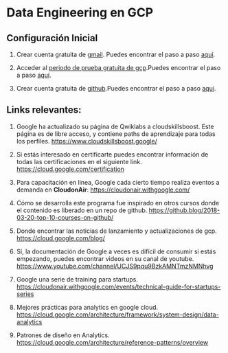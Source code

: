 # Data Engineering en GCP

## Configuración Inicial

1. Crear cuenta gratuita de [gmail](https://accounts.google.com/signup/v2/webcreateaccount?service=mail&hl=es&continue=http%3A%2F%2Fmail.google.com%2Fmail%2F%3Fpc%3Dtopnav-about-es&flowName=GlifWebSignIn&flowEntry=SignUp). Puedes encontrar el paso a paso [aquí](docs/crea_cuenta_gmail/instrucciones.md).

2. Acceder al [periodo de prueba gratuita de gcp](https://cloud.google.com/docs/get-started).Puedes encontrar el paso a paso [aquí](docs/crea_cuenta_gcp/instrucciones.md).

3. Crear cuenta gratuita de [github](https://github.com).Puedes encontrar el paso a paso [aquí](docs/crea_cuenta_github/instruciones.md).

## Links relevantes:

1. Google ha actualizado su página de Qwiklabs a cloudskillsboost. Este página es de libre acceso, y contiene paths de aprendizaje para todas los perfiles.
https://www.cloudskillsboost.google/

2. Si estás interesado en certificarte puedes encontrar información de todas las certificaciones en el siguiente link.
https://cloud.google.com/certification

3. Para capacitación en linea, Google cada cierto tiempo realiza eventos a demanda en **CloudonAir**:
https://cloudonair.withgoogle.com/

4. Cómo se desarrolla este programa fue inspirado en otros cursos donde el contenido es liberado en un repo de github.
https://github.blog/2018-03-20-top-10-courses-on-github/

5. Donde encontrar las noticias de lanzamiento y actualizaciones de gcp.
https://cloud.google.com/blog/

6. Sí, la documentación de Google a veces es difícil de consumir si estás empezando, puedes encontrar videos en su canal de youtube.
https://www.youtube.com/channel/UCJS9pqu9BzkAMNTmzNMNhvg

7. Google una serie de training para startups.
https://cloudonair.withgoogle.com/events/technical-guide-for-startups-series

8. Mejores prácticas para analytics en google cloud.
https://cloud.google.com/architecture/framework/system-design/data-analytics

9. Patrones de diseño en Analytics.
https://cloud.google.com/architecture/reference-patterns/overview



